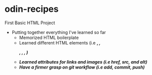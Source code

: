 # odin-recipes
First Basic HTML Project

* Putting together everything I've learned so far
    - Memorized HTML boilerplate 
    - Learned different HTML elements (i.e <strong>, <em>, <p>, <hn>, <a>, <img>)
    - Learned attributes for links and images (i.e href, src, and alt)
    - Have a firmer grasp on git workflow (i.e add, commit, push)


